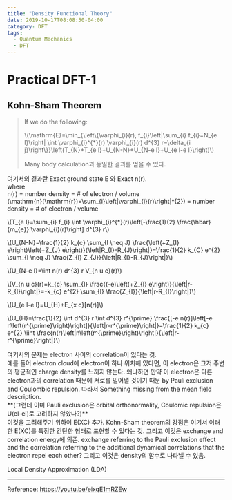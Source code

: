 ```yaml
---
title: "Density Functional Theory"
date: 2019-10-17T08:08:50-04:00
category: DFT
tags:
  - Quantum Mechanics
  - DFT
---
```


# Practical DFT-1

## Kohn-Sham Theorem

> If we do the following:  
> <p><span class="math inline">\(\mathrm{E}=\min_{\left\{\varphi_{i}(r), f_{i}\left|\sum_{i} f_{i}=N_{e l}\right| \int \varphi_{i}^{*}(r) \varphi_{i}(r) d^{3} r=\delta_{i j}\right\}}\left(T_{N}+T_{e l}+U_{N-N}+U_{N-e l}+U_{e l-e l}\right)\)</span></p>
> Many body calculation과 동일한 결과를 얻을 수 있다.  

여기서의 결과란 Exact ground state E 와 Exact n(r).  
where  
n(r) = number density = # of electron / volume  
<span class="math inline">\(\mathrm{n}(\mathrm{r})=\sum_{i}\left|\varphi_{i}(r)\right|^{2}\)</span> = number density = # of electron / volume  



<p><span class="math inline">\(T_{e l}=\sum_{i} f_{i} \int \varphi_{i}^{*}(r)\left[-\frac{1}{2} \frac{\hbar}{m_{e}} \varphi_{i}(r)\right] d^{3} r\)</span></p>

<p><span class="math inline">\(U_{N-N}=\frac{1}{2} k_{c} \sum_{I \neq J} \frac{\left(+Z_{I} e\right)\left(+Z_{J} e\right)}{\left|R_{I}-R_{J}\right|}=\frac{1}{2} k_{C} e^{2} \sum_{I \neq J} \frac{Z_{I} Z_{J}}{\left|R_{I}-R_{J}\right|}\)</span></p>

<p><span class="math inline">\(U_{N-e l}=\int n(r) d^{3} r V_{n u c}(r)\)</span></p>

<p><span class="math inline">\(V_{n u c}(r)=k_{c} \sum_{I} \frac{(-e)\left(+Z_{I} e\right)}{\left|r-R_{I}\right|}=-k_{c} e^{2} \sum_{I} \frac{Z_{I}}{\left|r-R_{I}\right|}\)</span></p>

<p><span class="math inline">\(U_{e l-e l}=U_{H}+E_{x c}[n(r)]\)</span></p>

<p><span class="math inline">\(U_{H}=\frac{1}{2} \int d^{3} r \int d^{3} r^{\prime} \frac{[-e n(r)]\left[-e n\left(r^{\prime}\right)\right]}{\left|r-r^{\prime}\right|}=\frac{1}{2} k_{c} e^{2} \iint \frac{n(r)\left|n\left(r^{\prime}\right)\right|}{\left|r-r^{\prime}\right|}\)</span></p>


여기서의 문제는 electron 사이의 correlation이 있다는 것.  
예를 들어 electron cloud에 electron이 하나 위치해 있다면, 이 electron은 그저 주변의 평균적인 charge density를 느끼지 않는다. 왜냐하면 만약 이 electron은 다른 electron과의 correlation 때문에 서로를 밀어낼 것이기 때문 by Pauli exclusion and Coulombic repulsion.  따라서 Something missing from the mean field description.  
\*\*(그런데 이미 Pauli exclusion은 orbital orthonormality, Coulomic repulsion은 U(el-el)로 고려하지 않았나?)\*\*  
이것을 고려해주기 위하여 E(XC) 추가. 
Kohn-Sham theorem의 강점은 여기서 이러한 E(XC)를 특정한 간단한 형태로 표현할 수 있다는 것. 그리고 이것은 exchange and correlation energy에 의존. exchange referring to the Pauli exclusion effect and the correlation referring to the additional dynamical correlations that the electron repel each other? 그리고 이것은 density의 함수로 나타낼 수 있음.


Local Density Approximation (LDA)  
  
  
---
Reference: https://youtu.be/eixqE1mRZEw



